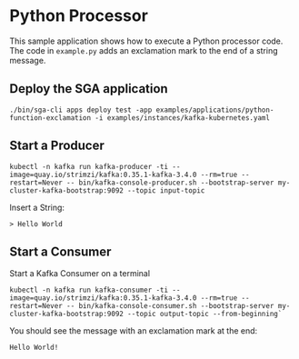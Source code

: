# Python Processor

This sample application shows how to execute a Python processor code.
The code in `example.py` adds an exclamation mark to the end of a string message.

## Deploy the SGA application

```
./bin/sga-cli apps deploy test -app examples/applications/python-function-exclamation -i examples/instances/kafka-kubernetes.yaml
```

## Start a Producer
```
kubectl -n kafka run kafka-producer -ti --image=quay.io/strimzi/kafka:0.35.1-kafka-3.4.0 --rm=true --restart=Never -- bin/kafka-console-producer.sh --bootstrap-server my-cluster-kafka-bootstrap:9092 --topic input-topic
```

Insert a String:

```
> Hello World
```


## Start a Consumer

Start a Kafka Consumer on a terminal

```
kubectl -n kafka run kafka-consumer -ti --image=quay.io/strimzi/kafka:0.35.1-kafka-3.4.0 --rm=true --restart=Never -- bin/kafka-console-consumer.sh --bootstrap-server my-cluster-kafka-bootstrap:9092 --topic output-topic --from-beginning`
```

You should see the message with an exclamation mark at the end:

```
Hello World!
``` 

